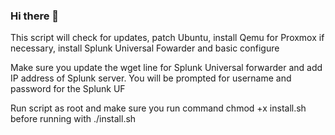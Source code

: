 ### Hi there 👋

<!--
**Primal-id/Primal-id** is a ✨ _special_ ✨ repository because its `README.md` (this file) appears on your GitHub profile.

Here are some ideas to get you started:

- 🔭 I’m currently working on ...
- 🌱 I’m currently learning ...
- 👯 I’m looking to collaborate on ...
- 🤔 I’m looking for help with ...
- 💬 Ask me about ...
- 📫 How to reach me: ...
- 😄 Pronouns: ...
- ⚡ Fun fact: ...
-->






 This script will check for updates, patch Ubuntu, install Qemu for Proxmox if necessary, install Splunk Universal Fowarder and basic configure
 
 
 Make sure you update the wget line for Splunk Universal forwarder and add IP address of Splunk server. You will be prompted for username and password for the Splunk UF
 
 Run script as root and make sure you run command chmod +x install.sh before running with ./install.sh





